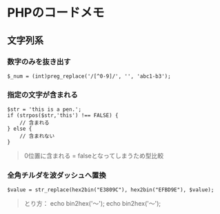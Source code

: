 # PHPのコードメモ

## 文字列系
### 数字のみを抜き出す
```
$_num = (int)preg_replace('/[^0-9]/', '', 'abc1-b3');
```

### 指定の文字が含まれる
```
$str = 'this is a pen.';  
if (strpos($str,'this') !== FALSE) {  
    // 含まれる  
} else {  
    // 含まれない  
}
```
> 0位置に含まれる = falseとなってしまうため型比較  

### 全角チルダを波ダッシュへ置換
```
$value = str_replace(hex2bin("E3809C"), hex2bin("EFBD9E"), $value);
```
> とり方：
echo bin2hex('～');
echo bin2hex('〜');

